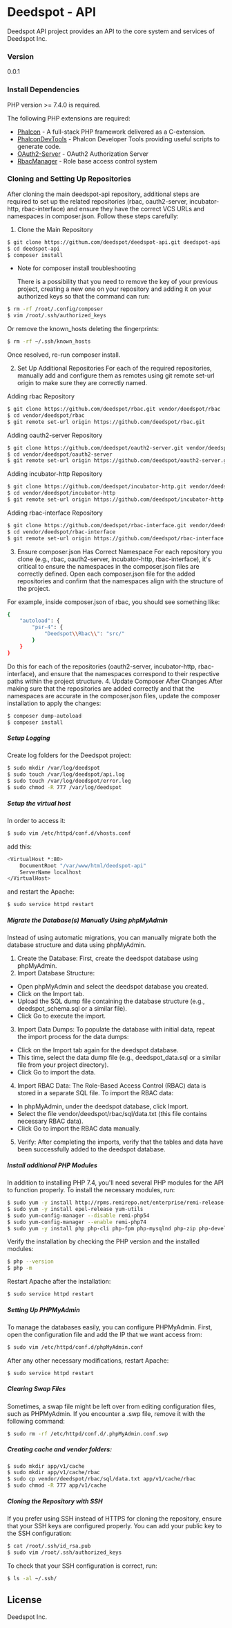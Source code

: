 # Deedspot - API

Deedspot API project provides an API to the core system and services of Deedspot Inc.

### Version
0.0.1

### Install Dependencies

PHP version >= 7.4.0 is required.

The following PHP extensions are required:

* [Phalcon] - A full-stack PHP framework delivered as a C-extension.
* [PhalconDevTools] - Phalcon Developer Tools providing useful scripts to generate code.
* [OAuth2-Server] - OAuth2 Authorization Server
* [RbacManager] - Role base access control system

### Cloning and Setting Up Repositories
After cloning the main deedspot-api repository, additional steps are required to set up the related repositories (rbac, oauth2-server, incubator-http, rbac-interface) and ensure they have the correct VCS URLs and namespaces in composer.json. Follow these steps carefully:

1. Clone the Main Repository
```sh
$ git clone https://githum.com/deedspot/deedspot-api.git deedspot-api
$ cd deedspot-api
$ composer install
```
- Note for composer install troubleshooting

  There is a possibility that you need to remove the key of your previous project, creating a new one on your repository and adding it on your authorized keys so that the command can run:
```sh
$ rm -rf /root/.config/composer
$ vim /root/.ssh/authorized_keys
```

  Or remove the known_hosts deleting the fingerprints:
```sh
$ rm -rf ~/.ssh/known_hosts
```
Once resolved, re-run composer install.

2. Set Up Additional Repositories
  For each of the required repositories, manually add and configure them as remotes using git remote set-url origin to make sure they are correctly named.

Adding rbac Repository
```sh
$ git clone https://github.com/deedspot/rbac.git vendor/deedspot/rbac
$ cd vendor/deedspot/rbac
$ git remote set-url origin https://github.com/deedspot/rbac.git
```
Adding oauth2-server Repository
```sh
$ git clone https://github.com/deedspot/oauth2-server.git vendor/deedspot/oauth2-server
$ cd vendor/deedspot/oauth2-server
$ git remote set-url origin https://github.com/deedspot/oauth2-server.git
```
Adding incubator-http Repository
```sh
$ git clone https://github.com/deedspot/incubator-http.git vendor/deedspot/incubator-http
$ cd vendor/deedspot/incubator-http
$ git remote set-url origin https://github.com/deedspot/incubator-http.git
```
Adding rbac-interface Repository
```sh
$ git clone https://github.com/deedspot/rbac-interface.git vendor/deedspot/rbac-interface
$ cd vendor/deedspot/rbac-interface
$ git remote set-url origin https://github.com/deedspot/rbac-interface.git
```
3. Ensure composer.json Has Correct Namespace
  For each repository you clone (e.g., rbac, oauth2-server, incubator-http, rbac-interface), it's critical to ensure the namespaces in the composer.json files are correctly defined. Open  each composer.json file for the added repositories and confirm that the namespaces align with the structure of the project.

For example, inside composer.json of rbac, you should see something like:
```sh
{
    "autoload": {
        "psr-4": {
            "Deedspot\\Rbac\\": "src/"
        }
    }
}
```
Do this for each of the repositories (oauth2-server, incubator-http, rbac-interface), and ensure that the namespaces correspond to their respective paths within the project structure.
4. Update Composer After Changes
  After making sure that the repositories are added correctly and that the namespaces are accurate in the composer.json files, update the composer installation to apply the changes:
```sh
$ composer dump-autoload
$ composer install
```
##### Setup Logging
Create log folders for the Deedspot project:
```sh
$ sudo mkdir /var/log/deedspot
$ sudo touch /var/log/deedspot/api.log
$ sudo touch /var/log/deedspot/error.log
$ sudo chmod -R 777 /var/log/deedspot
```

##### Setup the virtual host

In order to access it:
```sh
$ sudo vim /etc/httpd/conf.d/vhosts.conf
```
add this:
```sh
<VirtualHost *:80>
    DocumentRoot "/var/www/html/deedspot-api"
    ServerName localhost
</VirtualHost>
```

and restart the Apache:

```sh
$ sudo service httpd restart
```

##### Migrate the Database(s) Manually Using phpMyAdmin

Instead of using automatic migrations, you can manually migrate both the database structure and data using phpMyAdmin.

1. Create the Database:
  First, create the deedspot database using phpMyAdmin.
2. Import Database Structure:
  - Open phpMyAdmin and select the deedspot database you created.
  - Click on the Import tab.
  - Upload the SQL dump file containing the database structure (e.g., deedspot_schema.sql or a similar file).
  - Click Go to execute the import.
3. Import Data Dumps:
  To populate the database with initial data, repeat the import process for the data dumps:
  - Click on the Import tab again for the deedspot database.
  - This time, select the data dump file (e.g., deedspot_data.sql or a similar file from your project directory).
  - Click Go to import the data.
4. Import RBAC Data:
  The Role-Based Access Control (RBAC) data is stored in a separate SQL file. To import the RBAC data:
  - In phpMyAdmin, under the deedspot database, click Import.
  - Select the file vendor/deedspot/rbac/sql/data.txt (this file contains necessary RBAC data).
  - Click Go to import the RBAC data manually.
5. Verify:
  After completing the imports, verify that the tables and data have been successfully added to the deedspot database.

##### Install additional PHP Modules
In addition to installing PHP 7.4, you'll need several PHP modules for the API to function properly. To install the necessary modules, run:

```sh
$ sudo yum -y install http://rpms.remirepo.net/enterprise/remi-release-7.rpm
$ sudo yum -y install epel-release yum-utils
$ sudo yum-config-manager --disable remi-php54
$ sudo yum-config-manager --enable remi-php74
$ sudo yum -y install php php-cli php-fpm php-mysqlnd php-zip php-devel php-gd php-mcrypt php-mbstring php-curl php-xml php-pear php-bcmath php-json pdo_mysql php-imagick
```
Verify the installation by checking the PHP version and the installed modules:

```sh
$ php --version
$ php -m
```
Restart Apache after the installation:

```sh
$ sudo service httpd restart
```

##### Setting Up PHPMyAdmin
To manage the databases easily, you can configure PHPMyAdmin. First, open the configuration file and add the IP that we want access from:

```sh
$ sudo vim /etc/httpd/conf.d/phpMyAdmin.conf
```

After any other necessary modifications, restart Apache:

```sh
$ sudo service httpd restart
```

##### Clearing Swap Files
Sometimes, a swap file might be left over from editing configuration files, such as PHPMyAdmin. If you encounter a .swp file, remove it with the following command:

```sh
$ sudo rm -rf /etc/httpd/conf.d/.phpMyAdmin.conf.swp
```
##### Creating cache and vendor folders:

```sh
$ sudo mkdir app/v1/cache
$ sudo mkdir app/v1/cache/rbac
$ sudo cp vendor/deedspot/rbac/sql/data.txt app/v1/cache/rbac
$ sudo chmod -R 777 app/v1/cache
```

##### Cloning the Repository with SSH
If you prefer using SSH instead of HTTPS for cloning the repository, ensure that your SSH keys are configured properly. You can add your public key to the SSH configuration:

```sh
$ cat /root/.ssh/id_rsa.pub
$ sudo vim /root/.ssh/authorized_keys
```

To check that your SSH configuration is correct, run:

```sh
$ ls -al ~/.ssh/
```

License
----

Deedspot Inc.

[Phalcon]:https://phalconphp.com/el/
[PhalconDevTools]:https://github.com/phalcon/phalcon-devtools
[OAuth2-Server]:https://github.com/deedspot/oauth2-server
[RbacManager]:https://github.com/deedspot/rbac
